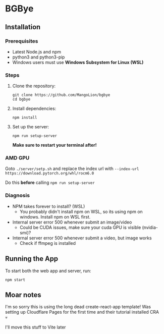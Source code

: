 # BGBye

## Installation

### Prerequisites

- Latest Node.js and npm
- python3 and python3-pip
- Windows users must use **Windows Subsystem for Linux (WSL)**

### Steps

1. Clone the repository:
   ```
   git clone https://github.com/MangoLion/bgbye
   cd bgbye
   ```

2. Install dependencies:
   ```
   npm install
   ```

3. Set up the server:
   ```
   npm run setup-server
   ```
   **Make sure to restart your terminal after!**

### AMD GPU
Goto `./server/setp.sh` and replace the index url with
`--index-url https://download.pytorch.org/whl/rocm6.0`

Do this **before** calling `npm run setup-server`

### Diagnosis
- NPM takes forever to install? (WSL)
  - You probably didn't install npm on WSL, so its using npm on windows. Install npm on WSL first.
- Internal server error 500 whenever submit an image/video
  - Could be CUDA issues, make sure your cuda GPU is visible (nvidia-smi)?
- Internal server error 500 whenever submit a video, but image works
  - Check if ffmpeg is installed

## Running the App

To start both the web app and server, run:

```
npm start
```

## Moar notes

I'm so sorry this is using the long dead create-react-app template! Was setting up Cloudflare Pages for the first time and their tutorial installed CRA 💀

I'll move this stuff to Vite later